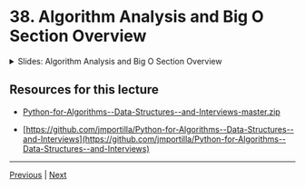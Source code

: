 # 38. Algorithm Analysis and Big O Section Overview

<details>
  <summary> Slides: Algorithm Analysis and Big O Section Overview </summary>

<p align="center" >
    <img src="https://python-ds.s3.us-west-1.amazonaws.com/Python-for-Data-Structures-Algorithms-and-Interviews/images/38_Algorithm-Analysis-and-Big-O-Section-Overview.png" width="90%" > 
    <img src="https://python-ds.s3.us-west-1.amazonaws.com/Python-for-Data-Structures-Algorithms-and-Interviews/images/38_Algorithm-Analysis-and-Big-O-Section-Overview_2.png" width="90%" > 

</p> 

</details>


##  Resources for this lecture

-   [Python-for-Algorithms--Data-Structures--and-Interviews-master.zip](https://python-ds.s3.us-west-1.amazonaws.com/Python-for-Data-Structures-Algorithms-and-Interviews/Resources/Python-for-Algorithms--Data-Structures--and-Interviews-master.zip)

-   [https://github.com/jmportilla/Python-for-Algorithms--Data-Structures--and-Interviews](https://github.com/jmportilla/Python-for-Algorithms--Data-Structures--and-Interviews)

---

[Previous](./4_Course-FAQ.md) | [Next](./39_Introduction-to-Algorithm-Analysis-and-Big-O.md)
